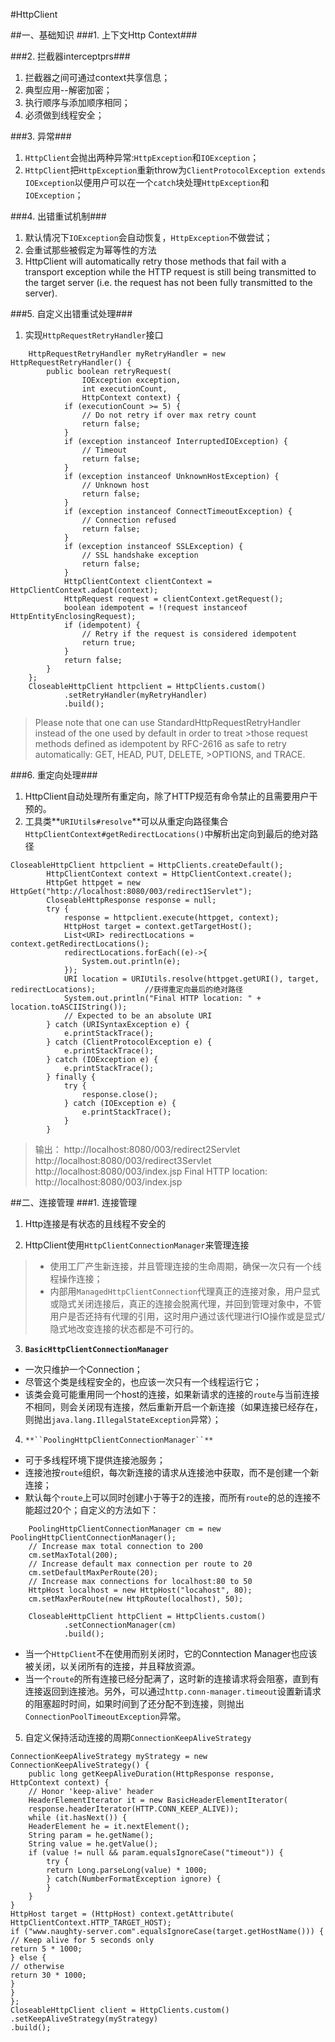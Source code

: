 #HttpClient

##一、基础知识
###1. 上下文Http Context###

###2. 拦截器interceptprs###
1. 拦截器之间可通过context共享信息；
2. 典型应用--解密加密；
3. 执行顺序与添加顺序相同；
4. 必须做到线程安全；

###3. 异常###
1. ``HttpClient``会抛出两种异常:``HttpException``和``IOException``；
2. ``HttpClient``把``HttpException``重新throw为``ClientProtocolException extends IOException``以便用户可以在一个``catch``块处理``HttpException``和``IOException``；

###4. 出错重试机制###
1. 默认情况下``IOException``会自动恢复，``HttpException``不做尝试；
2. 会重试那些被假定为幂等性的方法
3. HttpClient will automatically retry those methods that fail with a transport exception while the HTTP request is still being transmitted to the target server (i.e. the request has not been fully transmitted to the server).

###5. 自定义出错重试处理###
1. 实现``HttpRequestRetryHandler``接口

```
	HttpRequestRetryHandler myRetryHandler = new HttpRequestRetryHandler() {
	    public boolean retryRequest(
	            IOException exception,
	            int executionCount,
	            HttpContext context) {
	        if (executionCount >= 5) {
	            // Do not retry if over max retry count
	            return false;
	        }
	        if (exception instanceof InterruptedIOException) {
	            // Timeout
	            return false;
	        }
	        if (exception instanceof UnknownHostException) {
	            // Unknown host
	            return false;
	        }
	        if (exception instanceof ConnectTimeoutException) {
	            // Connection refused
	            return false;
	        }
	        if (exception instanceof SSLException) {
	            // SSL handshake exception
	            return false;
	        }
	        HttpClientContext clientContext = HttpClientContext.adapt(context);
	        HttpRequest request = clientContext.getRequest();
	        boolean idempotent = !(request instanceof HttpEntityEnclosingRequest);
	        if (idempotent) {
	            // Retry if the request is considered idempotent
	            return true;
	        }
	        return false;
	    }
	};
	CloseableHttpClient httpclient = HttpClients.custom()
	        .setRetryHandler(myRetryHandler)
	        .build();
```

>Please note that one can use StandardHttpRequestRetryHandler instead of the one used by default in order to treat >those request methods defined as idempotent by RFC-2616 as safe to retry automatically: GET, HEAD, PUT, DELETE, >OPTIONS, and TRACE.

###6.  重定向处理###
1.   HttpClient自动处理所有重定向，除了HTTP规范有命令禁止的且需要用户干预的。
2.   工具类**``URIUtils#resolve``**可以从重定向路径集合``HttpClientContext#getRedirectLocations()``中解析出定向到最后的绝对路径


```
CloseableHttpClient httpclient = HttpClients.createDefault();
        HttpClientContext context = HttpClientContext.create();
        HttpGet httpget = new HttpGet("http://localhost:8080/003/redirect1Servlet");
        CloseableHttpResponse response = null;
        try {
            response = httpclient.execute(httpget, context);
            HttpHost target = context.getTargetHost();
            List<URI> redirectLocations = context.getRedirectLocations();
            redirectLocations.forEach((e)->{
                System.out.println(e);
            });
            URI location = URIUtils.resolve(httpget.getURI(), target, redirectLocations);           //获得重定向最后的绝对路径
            System.out.println("Final HTTP location: " + location.toASCIIString());
            // Expected to be an absolute URI
        } catch (URISyntaxException e) {
            e.printStackTrace();
        } catch (ClientProtocolException e) {
            e.printStackTrace();
        } catch (IOException e) {
            e.printStackTrace();
        } finally {
            try {
                response.close();
            } catch (IOException e) {
                e.printStackTrace();
            }
        }
```
>输出：
>http://localhost:8080/003/redirect2Servlet
>http://localhost:8080/003/redirect3Servlet
>http://localhost:8080/003/index.jsp
>Final HTTP location: http://localhost:8080/003/index.jsp


##二、连接管理
###1. 连接管理

1.  Http连接是有状态的且线程不安全的

2.   HttpClient使用``HttpClientConnectionManager``来管理连接
>* 使用工厂产生新连接，并且管理连接的生命周期，确保一次只有一个线程操作连接；
>* 内部用``ManagedHttpClientConnection``代理真正的连接对象，用户显式或隐式关闭连接后，真正的连接会脱离代理，并回到管理对象中，不管用户是否还持有代理的引用，这时用户通过该代理进行IO操作或是显式/隐式地改变连接的状态都是不可行的。

3.    **``BasicHttpClientConnectionManager``**
-  一次只维护一个Connection；
-  尽管这个类是线程安全的，也应该一次只有一个线程运行它；
-  该类会竟可能重用同一个host的连接，如果新请求的连接的``route``与当前连接不相同，则会关闭现有连接，然后重新开启一个新连接（如果连接已经存在，则抛出``java.lang.IllegalStateException``异常）；

4.     **``PoolingHttpClientConnectionManager``**
- 可于多线程环境下提供连接池服务；
- 连接池按``route``组织，每次新连接的请求从连接池中获取，而不是创建一个新连接；
- 默认每个``route``上可以同时创建小于等于2的连接，而所有``route``的总的连接不能超过20个；自定义的方法如下：
```
	PoolingHttpClientConnectionManager cm = new PoolingHttpClientConnectionManager();
	// Increase max total connection to 200
	cm.setMaxTotal(200);
	// Increase default max connection per route to 20
	cm.setDefaultMaxPerRoute(20);
	// Increase max connections for localhost:80 to 50
	HttpHost localhost = new HttpHost("locahost", 80);
	cm.setMaxPerRoute(new HttpRoute(localhost), 50);
	
	CloseableHttpClient httpClient = HttpClients.custom()
	        .setConnectionManager(cm)
	        .build();
```
- 当一个``HttpClient``不在使用而别关闭时，它的Conntection Manager也应该被关闭，以关闭所有的连接，并且释放资源。
- 当一个``route``的所有连接已经分配满了，这时新的连接请求将会阻塞，直到有连接返回到连接池。另外，可以通过``http.conn-manager.timeout``设置新请求的阻塞超时时间，如果时间到了还分配不到连接，则抛出``ConnectionPoolTimeoutException``异常。

5. 自定义保持活动连接的周期``ConnectionKeepAliveStrategy``
```
ConnectionKeepAliveStrategy myStrategy = new ConnectionKeepAliveStrategy() {
    public long getKeepAliveDuration(HttpResponse response, HttpContext context) {
    // Honor 'keep-alive' header
    HeaderElementIterator it = new BasicHeaderElementIterator(
    response.headerIterator(HTTP.CONN_KEEP_ALIVE));
    while (it.hasNext()) {
    HeaderElement he = it.nextElement();
    String param = he.getName();
    String value = he.getValue();
    if (value != null && param.equalsIgnoreCase("timeout")) {
        try {
        return Long.parseLong(value) * 1000;
        } catch(NumberFormatException ignore) {
        }
    }
}
HttpHost target = (HttpHost) context.getAttribute(
HttpClientContext.HTTP_TARGET_HOST);
if ("www.naughty-server.com".equalsIgnoreCase(target.getHostName())) {
// Keep alive for 5 seconds only
return 5 * 1000;
} else {
// otherwise
return 30 * 1000;
}
}
};
CloseableHttpClient client = HttpClients.custom()
.setKeepAliveStrategy(myStrategy)
.build();
```


